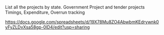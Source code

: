 List all the projects by state. 
Government Project and tender projects Timings, Expenditure, Overrun tracking

https://docs.google.com/spreadsheets/d/19X78Mu8ZO4AbwbmKEdrywnk0yFyZLDvXsa58gp-0lD4/edit?usp=sharing 
